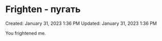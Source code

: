 # Frighten - пугать

Created: January 31, 2023 1:36 PM
Updated: January 31, 2023 1:36 PM

You frightened me.